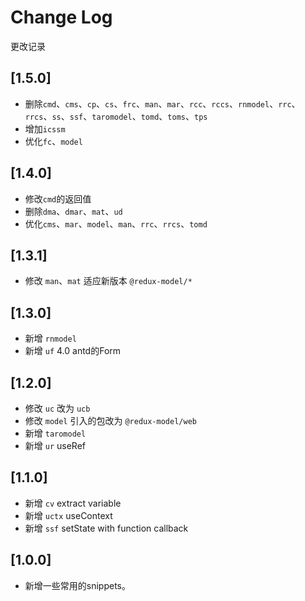 # Change Log

更改记录

## [1.5.0]

- 删除`cmd`、`cms`、`cp`、`cs`、`frc`、`man`、`mar`、`rcc`、`rccs`、`rnmodel`、`rrc`、`rrcs`、`ss`、`ssf`、`taromodel`、`tomd`、`toms`、`tps`
- 增加`icssm`
- 优化`fc`、`model`

## [1.4.0]

- 修改`cmd`的返回值
- 删除`dma`、`dmar`、`mat`、`ud`
- 优化`cms`、`mar`、`model`、`man`、`rrc`、`rrcs`、`tomd`

## [1.3.1]

- 修改 `man`、`mat` 适应新版本 `@redux-model/*`

## [1.3.0]

- 新增 `rnmodel`
- 新增 `uf` 4.0 antd的Form

## [1.2.0]

- 修改 `uc` 改为 `ucb`
- 修改 `model` 引入的包改为 `@redux-model/web`
- 新增 `taromodel`
- 新增 `ur` useRef

## [1.1.0]

- 新增 `cv` extract variable
- 新增 `uctx` useContext
- 新增 `ssf` setState with function callback

## [1.0.0]

- 新增一些常用的snippets。
